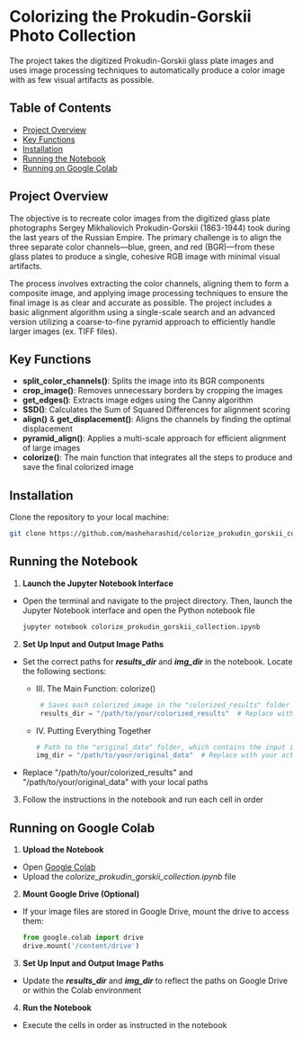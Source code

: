 # Colorizing the Prokudin-Gorskii Photo Collection

The project takes the digitized Prokudin-Gorskii glass plate images and uses image processing techniques to automatically produce a color image with as few visual artifacts as possible.

## Table of Contents

- [Project Overview](#project-overview)
- [Key Functions](#key-functions)
- [Installation](#installation)
- [Running the Notebook](#running=the=notebook)
- [Running on Google Colab](#running-on-google-colab)

## Project Overview

The objective is to recreate color images from the digitized glass plate photographs Sergey Mikhaliovich Prokudin-Gorskii (1863-1944) took during the last years of the Russian Empire. The primary challenge is to align the three separate color channels—blue, green, and red (BGR)—from these glass plates to produce a single, cohesive RGB image with minimal visual artifacts. 

The process involves extracting the color channels, aligning them to form a composite image, and applying image processing techniques to ensure the final image is as clear and accurate as possible. The project includes a basic alignment algorithm using a single-scale search and an advanced version utilizing a coarse-to-fine pyramid approach to efficiently handle larger images (ex. TIFF files).

## Key Functions

- **split_color_channels()**: Splits the image into its BGR components
- **crop_image()**: Removes unnecessary borders by cropping the images
- **get_edges()**: Extracts image edges using the Canny algorithm
- **SSD()**: Calculates the Sum of Squared Differences for alignment scoring
- **align()** & **get_displacement()**: Aligns the channels by finding the optimal displacement
- **pyramid_align()**: Applies a multi-scale approach for efficient alignment of large images
- **colorize()**: The main function that integrates all the steps to produce and save the final colorized image

## Installation 

Clone the repository to your local machine:
```bash
git clone https://github.com/masheharashid/colorize_prokudin_gorskii_collection.git
```

## Running the Notebook

1. **Launch the Jupyter Notebook Interface**
- Open the terminal and navigate to the project directory. Then, launch the Jupyter Notebook interface and open the Python notebook file
  
     ```bash
   jupyter notebook colorize_prokudin_gorskii_collection.ipynb
   ```
     
2. **Set Up Input and Output Image Paths**
-  Set the correct paths for ***results_dir*** and ***img_dir*** in the notebook. Locate the following sections:
    - III. The Main Function: colorize()
      
      ```python
       # Saves each colorized image in the "colorized_results" folder 
       results_dir = "/path/to/your/colorized_results"  # Replace with your actual file path
       ```

    - IV. Putting Everything Together

      ```python
      # Path to the "original_data" folder, which contains the input images
      img_dir = "/path/to/your/original_data"  # Replace with your actual file path
      ```
    
- Replace "/path/to/your/colorized_results" and "/path/to/your/original_data" with your local paths

3. Follow the instructions in the notebook and run each cell in order


## Running on Google Colab

1. **Upload the Notebook**
- Open [Google Colab](https://colab.google/)
- Upload the *colorize_prokudin_gorskii_collection.ipynb* file
  

2. **Mount Google Drive (Optional)**
- If your image files are stored in Google Drive, mount the drive to access them:

    ```python
    from google.colab import drive
    drive.mount('/content/drive')
    ```


3. **Set Up Input and Output Image Paths**
- Update the ***results_dir*** and ***img_dir*** to reflect the paths on Google Drive or within the Colab environment
  

4. **Run the Notebook**
- Execute the cells in order as instructed in the notebook

